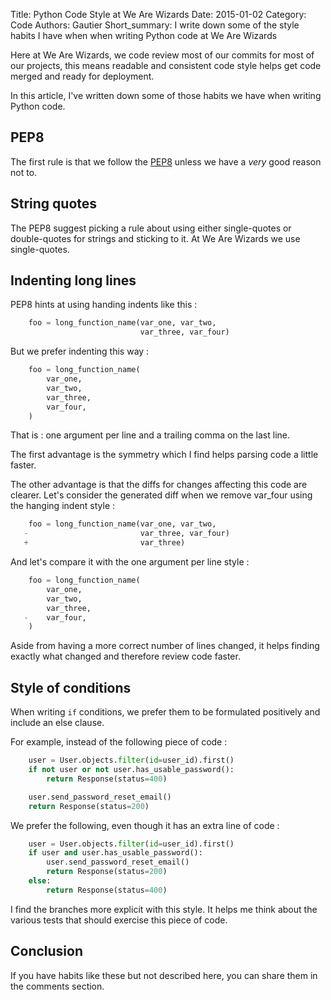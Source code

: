 Title: Python Code Style at We Are Wizards
Date: 2015-01-02
Category: Code
Authors: Gautier
Short_summary: I write down some of the style habits I have when when writing Python code at We Are Wizards


Here at We Are Wizards, we code review most of our commits for most of our
projects, this means readable and consistent code style helps get code
merged and ready for deployment.

In this article, I've written down some of those habits we have when writing
Python code.

## PEP8

The first rule is that we follow the
[PEP8](https://www.python.org/dev/peps/pep-0008/) unless we have a *very* good
reason not to.


## String quotes

The PEP8 suggest picking a rule about using either single-quotes or
double-quotes for strings and sticking to it. At We Are Wizards we use
single-quotes.

## Indenting long lines

PEP8 hints at using handing indents like this : 

``` python
    foo = long_function_name(var_one, var_two,
                             var_three, var_four)
```

But we prefer indenting this way :

``` python
    foo = long_function_name(
        var_one,
        var_two,
        var_three,
        var_four,
    )
```

That is : one argument per line and a trailing comma on the last line.

The first advantage is the symmetry which I find helps parsing code a little
faster.

The other advantage is that the diffs for changes affecting this code are
clearer.
Let's consider the generated diff when we remove var_four using the hanging
indent style :

``` python
    foo = long_function_name(var_one, var_two,
   -                         var_three, var_four)
   +                         var_three)
```

And let's compare it with the one argument per line style :

``` python
    foo = long_function_name(
        var_one,
        var_two,
        var_three,
   -    var_four,
    )
```

Aside from having a more correct number of lines changed, it helps finding
exactly what changed and therefore review code faster.


## Style of conditions

When writing `if` conditions, we prefer them to be formulated positively and
include an else clause.

For example, instead of the following piece of code :

``` python
    user = User.objects.filter(id=user_id).first()
    if not user or not user.has_usable_password():
        return Response(status=400)

    user.send_password_reset_email()
    return Response(status=200)
```

We prefer the following, even though it has an extra line of code :

``` python
    user = User.objects.filter(id=user_id).first()
    if user and user.has_usable_password():
        user.send_password_reset_email()
        return Response(status=200)
    else:
        return Response(status=400)
```

I find the branches more explicit with this style. It helps me think about
the various tests that should exercise this piece of code.


## Conclusion

If you have habits like these but not described here, you can share them in
the comments section.
